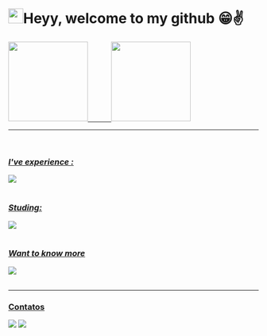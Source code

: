 #  <img height="30em" src="https://upload.wikimedia.org/wikipedia/commons/b/bf/Front-end-logo-color%402x.png"/>Heyy, welcome to my github 😁✌

 <div>
  <a href="https://github.com/CarlosMagnani">
  <img height="160em" src="https://github-readme-stats.vercel.app/api?username=CarlosMagnani&show_icons=true&theme=radical&include_all_commits=true&count_private=true"/>
  &nbsp&nbsp&nbsp&nbsp&nbsp&nbsp&nbsp&nbsp&nbsp&nbsp
  <img height="160em" src="https://github-readme-stats.vercel.app/api/top-langs/?username=CarlosMagnani&layout=compact&langs_count=16&theme=radical&hide=vb"/>
    </div><hr/>

  
  <div>

  </div>    
  
 <div style="display: inline_block"><br>

### *I've experience :* 
<img src="https://skillicons.dev/icons?i=js,typescript,vuejs,nodejs,expressjs,postgresql,sqlite,jest,azure,git"/>
<br><br>

### *Studing:*

<img src="https://skillicons.dev/icons?i=react,nextjs,nestjs,graphql,apollo,prisma,fastify" />
<br><br>

### *Want to know more*

<img src="https://skillicons.dev/icons?i=mongodb,aws,python" />
<br><br>

 </div> <hr/>
 
 ### Contatos
  <div> 
  <a href="https://www.linkedin.com/in/carlos-magnani/" target="_blank"><img src="https://img.shields.io/badge/-LinkedIn-%230077B5?style=for-the-badge&logo=linkedin&logoColor=white" target="_blank"></a> 
  <a href = "mailto:carlosdsmagnani@gmail.com"><img src="https://img.shields.io/badge/-Email-%23333?style=for-the-badge&logo=gmail&logoColor=white" target="_blank"></a>
</div>
